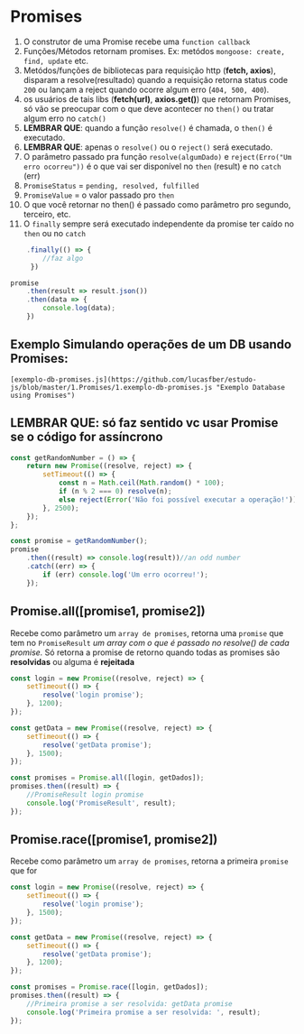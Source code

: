 # Promises

 1. O construtor de uma Promise recebe uma `function callback`
 2. Funções/Métodos retornam promises. Ex:  metódos `mongoose: create, find, update` etc.
 3. Metódos/funções de bibliotecas para requisição http (**fetch, axios**), disparam a resolve(resultado) quando a requisição retorna status code `200` ou lançam a reject quando ocorre algum erro (`404, 500, 400`).
 4. os usuários de tais libs (**fetch(url)**,  **axios.get()**) que retornam Promises, só vão se preocupar com o que deve acontecer no `then()` ou tratar algum erro no `catch()`
 5. **LEMBRAR QUE**: quando a função `resolve()` é chamada, o `then()` é executado.
 6. **LEMBRAR QUE**: apenas o `resolve()` ou o `reject()` será executado.
 7. O parâmetro passado pra função `resolve(algumDado)` e `reject(Erro("Um erro ocorreu"))` é o que vai ser disponível no `then` (result) e no `catch` (err)
 8. `PromiseStatus` = `pending, resolved, fulfilled`
9. `PromiseValue` = o valor passado pro `then`  
10. O que você retornar no then() é passado como parâmetro pro segundo, terceiro, etc.
11. O `finally` sempre será executado independente da promise ter caído no `then` ou no `catch`
```javascript
	.finally(() => {
		//faz algo
	 })
```

```javascript
promise
	.then(result => result.json())
	.then(data => {
		console.log(data);	
	})
```

## Exemplo Simulando operações de um DB usando Promises:
	[exemplo-db-promises.js](https://github.com/lucasfber/estudo-js/blob/master/1.Promises/1.exemplo-db-promises.js "Exemplo Database using Promises")

## LEMBRAR QUE: só faz sentido vc usar Promise se o código for assíncrono

```javascript 
const getRandomNumber = () => {
	return new Promise((resolve, reject) => {
		setTimeout(() => {
			const n = Math.ceil(Math.random() * 100);
			if (n % 2 === 0) resolve(n);
			else reject(Error('Não foi possível executar a operação!'));
		}, 2500);
	});
};

const promise = getRandomNumber();
promise
	.then((result) => console.log(result))//an odd number
	.catch((err) => {
		if (err) console.log('Um erro ocorreu!');
	});
```

## Promise.all([promise1, promise2])
Recebe como parâmetro um `array de promises`, retorna uma `promise` que tem no `PromiseResult` *um array com o que é passado no resolve() de cada promise.* Só retorna a promise de retorno quando todas as promises são **resolvidas** ou alguma é **rejeitada**

```javascript
const login = new Promise((resolve, reject) => {
	setTimeout(() => {
		resolve('login promise');
	}, 1200);
});

const getData = new Promise((resolve, reject) => {
	setTimeout(() => {
		resolve('getData promise');
	}, 1500);
});

const promises = Promise.all([login, getDados]);
promises.then((result) => {
	//PromiseResult login promise
	console.log('PromiseResult', result);
});
```

## Promise.race([promise1, promise2])
Recebe como parâmetro um `array de promises`, retorna a primeira `promise` que for 
```javascript
const login = new Promise((resolve, reject) => {
	setTimeout(() => {
		resolve('login promise');
	}, 1500);
});

const getData = new Promise((resolve, reject) => {
	setTimeout(() => {
		resolve('getData promise');
	}, 1200);
});

const promises = Promise.race([login, getDados]);
promises.then((result) => {
	//Primeira promise a ser resolvida: getData promise
	console.log('Primeira promise a ser resolvida: ', result);
});
```
